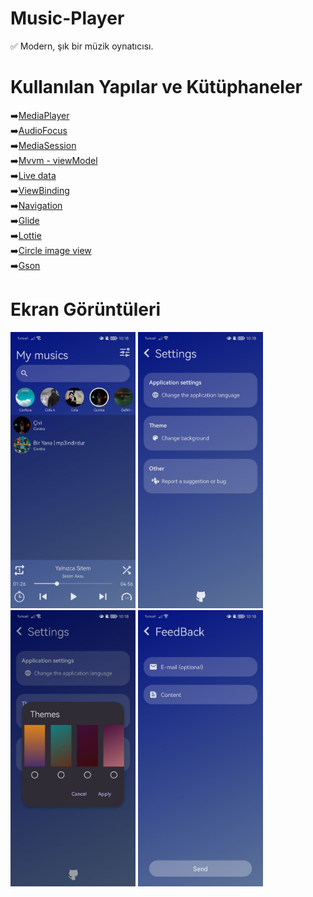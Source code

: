 # Music-Player

✅ Modern, şık bir müzik oynatıcısı. <br/>

# Kullanılan Yapılar ve Kütüphaneler
➡️[MediaPlayer](https://developer.android.com/reference/android/media/MediaPlayer)<br/>
➡️[AudioFocus](https://source.android.com/docs/automotive/audio/audio-focus?hl=tr)<br/>
➡️[MediaSession](https://developer.android.com/reference/android/media/session/MediaSession)<br/>
➡️[Mvvm - viewModel](https://developer.android.com/topic/libraries/architecture/viewmodel?hl=en)<br/>
➡️[Live data](https://developer.android.com/topic/libraries/architecture/livedata?hl=en)<br/>
➡️[ViewBinding](https://developer.android.com/topic/libraries/view-binding?hl=en)<br/>
➡️[Navigation](https://developer.android.com/jetpack/androidx/releases/navigation)<br/>
➡️[Glide](https://github.com/bumptech/glide)<br/>
➡️[Lottie](https://github.com/airbnb/lottie-android)<br/>
➡️[Circle image view](https://github.com/hdodenhof/CircleImageView)<br/>
➡️[Gson](https://github.com/google/gson)<br/>

# Ekran Görüntüleri

<img src="https://raw.githubusercontent.com/onermorkoc/Music-Player/main/img/photo-1.jpg" width="200"> <img src="https://raw.githubusercontent.com/onermorkoc/Music-Player/main/img/photo-2.jpg" width="200"> <img src="https://raw.githubusercontent.com/onermorkoc/Music-Player/main/img/photo-3.jpg" width="200"> <img src="https://raw.githubusercontent.com/onermorkoc/Music-Player/main/img/photo-4.jpg" width="200">
